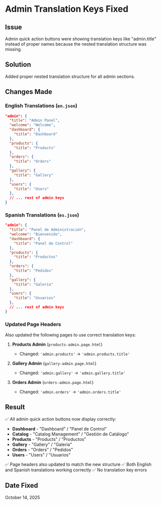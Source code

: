 # Admin Translation Keys Fixed

## Issue
Admin quick action buttons were showing translation keys like "admin.title" instead of proper names because the nested translation structure was missing.

## Solution
Added proper nested translation structure for all admin sections.

## Changes Made

### English Translations (`en.json`)
```json
"admin": {
  "title": "Admin Panel",
  "welcome": "Welcome",
  "dashboard": {
    "title": "Dashboard"
  },
  "products": {
    "title": "Products"
  },
  "orders": {
    "title": "Orders"
  },
  "gallery": {
    "title": "Gallery"
  },
  "users": {
    "title": "Users"
  },
  // ... rest of admin keys
}
```

### Spanish Translations (`es.json`)
```json
"admin": {
  "title": "Panel de Administración",
  "welcome": "Bienvenido",
  "dashboard": {
    "title": "Panel de Control"
  },
  "products": {
    "title": "Productos"
  },
  "orders": {
    "title": "Pedidos"
  },
  "gallery": {
    "title": "Galería"
  },
  "users": {
    "title": "Usuarios"
  },
  // ... rest of admin keys
}
```

### Updated Page Headers
Also updated the following pages to use correct translation keys:

1. **Products Admin** (`products-admin.page.html`)
   - Changed: `'admin.products'` → `'admin.products.title'`

2. **Gallery Admin** (`gallery-admin.page.html`)
   - Changed: `'admin.gallery'` → `'admin.gallery.title'`

3. **Orders Admin** (`orders-admin.page.html`)
   - Changed: `'admin.orders'` → `'admin.orders.title'`

## Result
✅ All admin quick action buttons now display correctly:
- **Dashboard** - "Dashboard" / "Panel de Control"
- **Catalog** - "Catalog Management" / "Gestión de Catálogo"
- **Products** - "Products" / "Productos"
- **Gallery** - "Gallery" / "Galería"
- **Orders** - "Orders" / "Pedidos"
- **Users** - "Users" / "Usuarios"

✅ Page headers also updated to match the new structure
✅ Both English and Spanish translations working correctly
✅ No translation key errors

## Date Fixed
October 14, 2025
